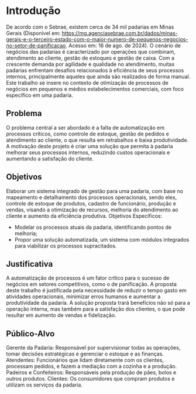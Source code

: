 # Introdução

De acordo com o Sebrae, existem cerca de 34 mil padarias em Minas Gerais (Disponível em: https://mg.agenciasebrae.com.br/dados/minas-gerais-e-o-terceiro-estado-com-o-maior-numero-de-pequenos-negocios-no-setor-de-panificacao. Acesso em: 16 de ago. de 2024). O cenário de negócios das padarias é caracterizado por operações que combinam, atendimento ao cliente, gestão de estoques e gestão de caixa. Com a crescente demanda por agilidade e qualidade no atendimento, muitas padarias enfrentam desafios relacionados à eficiência de seus processos internos, principalmente aqueles que ainda são realizados de forma manual. Este trabalho se insere no contexto de otimização de processos de negócios em pequenos e médios estabelecimentos comerciais, com foco específico em uma padaria.

## Problema

O problema central a ser abordado é a falta de automatização em processos críticos, como controle de estoque, gestão de pedidos e atendimento ao cliente, o que resulta em retrabalhos e baixa produtividade. A motivação deste projeto é criar uma solução que permita à padaria melhorar seus processos internos, reduzindo custos operacionais e aumentando a satisfação do cliente.

## Objetivos

Elaborar um sistema integrado de gestão para uma padaria, com base no mapeamento e detalhamento dos processos operacionais, sendo eles, controle de estoque de produtos, cadastro de funcionário, produção e vendas, visando a otimização de recursos, melhoria do atendimento ao cliente e aumento da eficiência produtiva.
Objetivos Específicos:
 - Modelar os processos atuais da padaria, identificando pontos de melhoria;
 - Propor uma solução automatizada, um sistema com módulos integrados para viabilizar os processos supracitados.

## Justificativa

A automatização de processos é um fator crítico para o sucesso de negócios em setores competitivos, como o de panificação. A proposta deste trabalho é justificada pela necessidade de reduzir o tempo gasto em atividades operacionais, minimizar erros humanos e aumentar a produtividade da padaria. A solução proposta trará benefícios não só para a operação interna, mas também para a satisfação dos clientes, o que pode resultar em aumento de vendas e fidelização.

## Público-Alvo

Gerente da Padaria: Responsável por supervisionar todas as operações, tomar decisões estratégicas e gerenciar o estoque e as finanças.
Atendentes: Funcionários que lidam diretamente com os clientes, processam pedidos, e fazem a mediação com a cozinha e a produção.
Padeiros e Confeiteiros: Responsáveis pela produção de pães, bolos e outros produtos.
Clientes: Os consumidores que compram produtos e utilizam os serviços da padaria.
